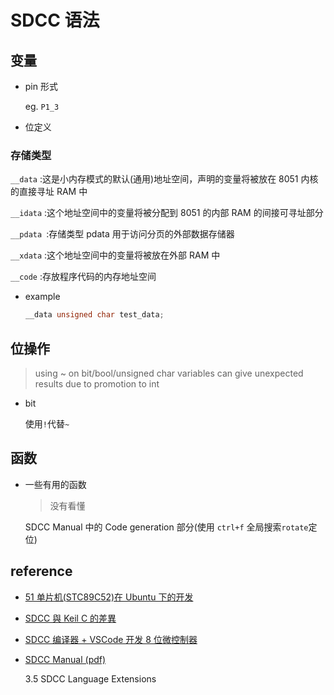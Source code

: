 # SDCC 语法

## 变量

- pin 形式

  eg. `P1_3`

- 位定义

### 存储类型

`__data` :这是小内存模式的默认(通用)地址空间，声明的变量将被放在 8051 内核的直接寻址 RAM 中

`__idata` :这个地址空间中的变量将被分配到 8051 的内部 RAM 的间接可寻址部分

`__pdata `:存储类型 pdata 用于访问分页的外部数据存储器

`__xdata` :这个地址空间中的变量将被放在外部 RAM 中

`__code` :存放程序代码的内存地址空间

- example

  ```c
  __data unsigned char test_data;
  ```

## 位操作

> using ~ on bit/bool/unsigned char variables can give unexpected results due to promotion to int

- bit

  使用`!`代替`~`

## 函数

- 一些有用的函数

  > 没有看懂

  SDCC Manual 中的 Code generation 部分(使用 `ctrl+f` 全局搜索`rotate`定位)

## reference

- [51 单片机(STC89C52)在 Ubuntu 下的开发](https://www.cnblogs.com/milton/p/14994533.html)
- [SDCC 與 Keil C 的差異](http://blog.chinaunix.net/uid-24203478-id-3062737.html)
- [SDCC 编译器 + VSCode 开发 8 位微控制器](https://blog.csdn.net/qq_42992084/article/details/109375443)
- [SDCC Manual (pdf)](http://sdcc.sourceforge.net/doc/sdccman.pdf)

  3.5 SDCC Language Extensions
